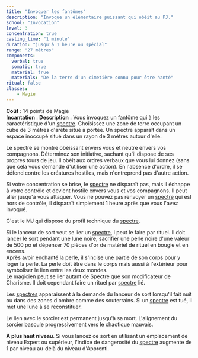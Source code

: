 ```yaml
---
title: "Invoquer les fantômes"
description: "Invoque un élémentaire puissant qui obéit au PJ."
school: "Invocation"
level: 3
concentration: true
casting_time: "1 minute"
duration: "jusqu'à 1 heure ou spécial"
range: "27 mètres"
components:
  verbal: true
  somatic: true
  material: true
  materials: "De la terre d'un cimetière connu pour être hanté"
ritual: false
classes:
    - Magie
---
```

**Coût** : 14 points de Magie  
**Incantation** : 
**Description** : Vous invoquez un fantôme qui à les caractéristique d'un [spectre](/bestiaire/spectre). Choisissez une zone de terre occupant un cube de 3 mètres d'arête situé à portée. Un spectre apparaît dans un espace inoccupé situé dans un rayon de 3 mètres autour d'elle.

Le spectre se montre obéissant envers vous et neutre envers vos compagnons. Déterminez son initiative, sachant qu'il dispose de ses propres tours de jeu. Il obéit aux ordres verbaux que vous lui donnez (sans que cela vous demande d'utiliser une action). En l'absence d'ordre, il se défend contre les créatures hostiles, mais n'entreprend pas d'autre action.

Si votre concentration se brise, le [spectre](/bestiaire/spectre) ne disparaît pas, mais il échappe à votre contrôle et devient hostile envers vous et vos compagnons. Il peut aller jusqu'à vous attaquer. Vous ne pouvez pas renvoyer un [spectre](/bestiaire/spectre) qui est hors de contrôle, il disparaît simplement 1 heure après que vous l'avez invoqué.

C'est le MJ qui dispose du profil technique du [spectre](/bestiaire/spectre).   

Si le lanceur de sort veut se lier un [spectre](/bestiaire/spectre), i peut le faire par rituel. Il doit lancer le sort pendant une lune noire, sacrifier une perle noire d'une valeur de 500 po et dépenser 70 pièces d'or de matériel de rituel en bougie et en encens.   
Après avoir enchanté la perle, il s'incise une partie de son corps pour y loger la perle. La perle doit être dans le corps mais aussi à l'extérieur pour symboliser le lien entre les deux mondes.   
Le magicien peut se lier autant de Spectre que son modificateur de Charisme. Il doit cependant faire un rituel par [spectre](/bestiaire/spectre) lié.   

Les [spectres](/bestiaire/spectre) apparaissent à la demande du lanceur de sort lorsqu'il fait nuit ou dans des zones d'ombre comme des souterrains. Si un [spectre](/bestiaire/spectre) est tué, il met une lune à se reconstituer.  

Le lien avec le sorcier est permanent jusqu'à sa mort. L'alignement du sorcier bascule progressivement vers le chaotique mauvais.   

**À plus haut niveau**. Si vous lancez ce sort en utilisant un emplacement de niveau Expert ou supérieur, l'indice de dangerosité du [spectre](/bestiaire/spectre) augmente de 1 par niveau au-delà du niveau d'Apprenti.
